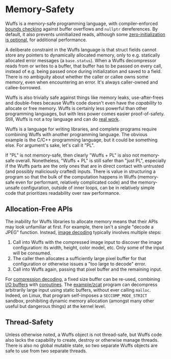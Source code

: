 # Memory-Safety

Wuffs is a memory-safe programming language, with compiler-enforced [bounds
checking](/doc/note/bounds-checking.md) against buffer overflows and `nullptr`
dereferences. By default, it also prevents uninitialized reads, although some
[zero-initialization is
optional](/doc/note/initialization.md#partial-zero-initialization), for
additional performance.

A deliberate constraint in the Wuffs language is that struct fields cannot
store any pointers to dynamically allocated memory, only to e.g. statically
allocated error messages (a `base.status`). When a Wuffs decompressor reads
from or writes to a buffer, that buffer has to be passed on every call, instead
of e.g. being passed once during initialization and saved to a field. There is
no ambiguity about whether the caller or callee owns some memory, even when
encountering an error. It's always caller-owned and callee-borrowed.

Wuffs is also trivially safe against things like memory leaks, use-after-frees
and double-frees because Wuffs code doesn't even have the *capability* to
allocate or free memory. Wuffs is certainly less powerful than other
programming languages, but with less power comes easier proof-of-safety. Still,
Wuffs is not a toy language and can do [real work](/example).

Wuffs is a language for writing libraries, and complete programs require
combining Wuffs with another programming language. The obvious example is the
C/C++ programming language, but it could be something else. For argument's
sake, let's call it "PL".

If "PL" is not memory-safe, then clearly "Wuffs + PL" is also not memory-safe
overall. Nonetheless, "Wuffs + PL" is still safer than "just PL", especially if
the Wuffs parts are the only ones that are in direct contact with untrusted
(and possibly maliciously crafted) inputs. There is value in structuring a
program so that the bulk of the computation happens in Wuffs (memory-safe even
for performant, relatively complicated code) and the memory-unsafe
configuration, outside of inner loops, can be in relatively simple code that
prioritizes readability over raw performance.


## Allocation-Free APIs

The inability for Wuffs libraries to allocate memory means that their APIs may
look unfamiliar at first. For example, there isn't a single "decode a JPEG"
function. Instead, [image decoding](/doc/std/image-decoders.md) typically
involves multiple steps:

1. Call into Wuffs with the compressed image input to discover the image
   configuration: its width, height, color model, etc. Only some of the input
   will be consumed.
2. The caller then allocates a sufficiently large pixel buffer for that
   configuration or otherwise issues a "too large to decode" error.
3. Call into Wuffs again, passing that pixel buffer and the remaining input.

For [compression decoding](/doc/std/compression-decoders.md), a fixed size
buffer can be re-used, combining [I/O buffers](/doc/note/io-input-output.md)
with [coroutines](/doc/note/coroutines.md). The
[example/zcat](/example/zcat/zcat.c) program can decompress arbitrarily large
input using static buffers, without ever calling `malloc`. Indeed, on Linux,
that program self-imposes a `SECCOMP_MODE_STRICT` sandbox, prohibiting dynamic
memory allocation (amongst many other useful but dangerous things) at the
kernel level.


## Thread-Safety

Unless otherwise noted, a Wuffs object is not thread-safe, but Wuffs code also
lacks the capability to create, destroy or otherwise manage threads. There is
also no global mutable state, so two separate Wuffs objects are safe to use
from two separate threads.

